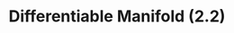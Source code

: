 ---
layout: default
title: Differentiable Manifold (2.2)
parent: Textbook
mathjax: true
tags: 
  - latex
  - math
has_children: true
nav_order: 0
---
